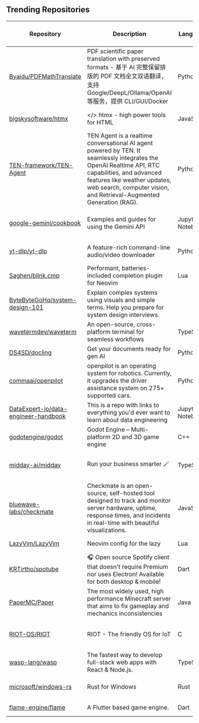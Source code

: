 ## Trending Repositories

| Repository | Description | Language | Stars | Forks | Built By | Current Period Stars |
|------------|-------------|----------|-------|-------|----------|---------------------|
| [Byaidu/PDFMathTranslate](https://github.com/Byaidu/PDFMathTranslate) | PDF scientific paper translation with preserved formats - 基于 AI 完整保留排版的 PDF 文档全文双语翻译，支持 Google/DeepL/Ollama/OpenAI 等服务，提供 CLI/GUI/Docker | Python | 7152 | 515 | [Byaidu](https://github.com/Byaidu), [reycn](https://github.com/reycn), [hellofinch](https://github.com/hellofinch), [Wybxc](https://github.com/Wybxc), [YadominJinta](https://github.com/YadominJinta) | 279 |
| [bigskysoftware/htmx](https://github.com/bigskysoftware/htmx) | </> htmx - high power tools for HTML | JavaScript | 39005 | 1317 | [1cg](https://github.com/1cg), [bencroker](https://github.com/bencroker), [benpate](https://github.com/benpate), [alexpetros](https://github.com/alexpetros), [Telroshan](https://github.com/Telroshan) | 26 |
| [TEN-framework/TEN-Agent](https://github.com/TEN-framework/TEN-Agent) | TEN Agent is a realtime conversational AI agent powered by TEN. It seamlessly integrates the OpenAI Realtime API, RTC capabilities, and advanced features like weather updates, web search, computer vision, and Retrieval-Augmented Generation (RAG). | Python | 2773 | 271 | [plutoless](https://github.com/plutoless), [wangyoucao577](https://github.com/wangyoucao577), [cyfyifanchen](https://github.com/cyfyifanchen), [tomasliu-agora](https://github.com/tomasliu-agora), [sunshinexcode](https://github.com/sunshinexcode) | 261 |
| [google-gemini/cookbook](https://github.com/google-gemini/cookbook) | Examples and guides for using the Gemini API | Jupyter Notebook | 6625 | 920 | [MarkDaoust](https://github.com/MarkDaoust), [markmcd](https://github.com/markmcd), [random-forests](https://github.com/random-forests), [shilpakancharla](https://github.com/shilpakancharla), [Giom-V](https://github.com/Giom-V) | 346 |
| [yt-dlp/yt-dlp](https://github.com/yt-dlp/yt-dlp) | A feature-rich command-line audio/video downloader | Python | 93033 | 7255 | [dstftw](https://github.com/dstftw), [phihag](https://github.com/phihag), [pukkandan](https://github.com/pukkandan), [remitamine](https://github.com/remitamine), [jaimeMF](https://github.com/jaimeMF) | 117 |
| [Saghen/blink.cmp](https://github.com/Saghen/blink.cmp) | Performant, batteries-included completion plugin for Neovim | Lua | 1835 | 104 | [Saghen](https://github.com/Saghen), [redxtech](https://github.com/redxtech), [lopi-py](https://github.com/lopi-py), [scottmckendry](https://github.com/scottmckendry), [stefanboca](https://github.com/stefanboca) | 143 |
| [ByteByteGoHq/system-design-101](https://github.com/ByteByteGoHq/system-design-101) | Explain complex systems using visuals and simple terms. Help you prepare for system design interviews. |  | 65604 | 6930 | [slam](https://github.com/slam), [LombardiDaniel](https://github.com/LombardiDaniel), [Stephanvs](https://github.com/Stephanvs), [alastairp](https://github.com/alastairp), [lucasberti](https://github.com/lucasberti) | 276 |
| [wavetermdev/waveterm](https://github.com/wavetermdev/waveterm) | An open-source, cross-platform terminal for seamless workflows | TypeScript | 6306 | 176 | [esimkowitz](https://github.com/esimkowitz), [sawka](https://github.com/sawka), [oneirocosm](https://github.com/oneirocosm) | 894 |
| [DS4SD/docling](https://github.com/DS4SD/docling) | Get your documents ready for gen AI | Python | 14699 | 741 | [dolfim-ibm](https://github.com/dolfim-ibm), [vagenas](https://github.com/vagenas), [cau-git](https://github.com/cau-git), [maxmnemonic](https://github.com/maxmnemonic) | 319 |
| [commaai/openpilot](https://github.com/commaai/openpilot) | openpilot is an operating system for robotics. Currently, it upgrades the driver assistance system on 275+ supported cars. | Python | 50765 | 9190 | [adeebshihadeh](https://github.com/adeebshihadeh), [sshane](https://github.com/sshane), [deanlee](https://github.com/deanlee), [pd0wm](https://github.com/pd0wm), [jnewb1](https://github.com/jnewb1) | 159 |
| [DataExpert-io/data-engineer-handbook](https://github.com/DataExpert-io/data-engineer-handbook) | This is a repo with links to everything you'd ever want to learn about data engineering | Jupyter Notebook | 23184 | 3959 | [EcZachly](https://github.com/EcZachly), [ry-v1](https://github.com/ry-v1), [Jade-Codes](https://github.com/Jade-Codes), [liyin2015](https://github.com/liyin2015), [Adesoji1](https://github.com/Adesoji1) | 61 |
| [godotengine/godot](https://github.com/godotengine/godot) | Godot Engine – Multi-platform 2D and 3D game engine | C++ | 91912 | 21325 | [akien-mga](https://github.com/akien-mga), [reduz](https://github.com/reduz), [Calinou](https://github.com/Calinou), [YuriSizov](https://github.com/YuriSizov), [bruvzg](https://github.com/bruvzg) | 40 |
| [midday-ai/midday](https://github.com/midday-ai/midday) | Run your business smarter 🪄 | TypeScript | 6170 | 574 | [pontusab](https://github.com/pontusab), [BharathxD](https://github.com/BharathxD), [federicoestevez](https://github.com/federicoestevez), [Ifunanyacollins](https://github.com/Ifunanyacollins), [YazidKurdi](https://github.com/YazidKurdi) | 7 |
| [bluewave-labs/checkmate](https://github.com/bluewave-labs/checkmate) | Checkmate is an open-source, self-hosted tool designed to track and monitor server hardware, uptime, response times, and incidents in real-time with beautiful visualizations. | JavaScript | 2398 | 133 | [ajhollid](https://github.com/ajhollid), [danielcj2](https://github.com/danielcj2), [MuhammadKhalilzadeh](https://github.com/MuhammadKhalilzadeh), [Skorpios604](https://github.com/Skorpios604), [renovate-bot](https://github.com/renovate-bot) | 120 |
| [LazyVim/LazyVim](https://github.com/LazyVim/LazyVim) | Neovim config for the lazy | Lua | 17951 | 1273 | [folke](https://github.com/folke), [dpetka2001](https://github.com/dpetka2001), [amaanq](https://github.com/amaanq), [rubiin](https://github.com/rubiin) | 27 |
| [KRTirtho/spotube](https://github.com/KRTirtho/spotube) | 🎧 Open source Spotify client that doesn't require Premium nor uses Electron! Available for both desktop & mobile! | Dart | 32378 | 1351 | [KRTirtho](https://github.com/KRTirtho), [karniv00l](https://github.com/karniv00l), [MerkomassDev](https://github.com/MerkomassDev), [Demizo](https://github.com/Demizo) | 61 |
| [PaperMC/Paper](https://github.com/PaperMC/Paper) | The most widely used, high performance Minecraft server that aims to fix gameplay and mechanics inconsistencies | Java | 10219 | 2354 | [aikar](https://github.com/aikar), [Machine-Maker](https://github.com/Machine-Maker), [md-5](https://github.com/md-5), [zachbr](https://github.com/zachbr), [electronicboy](https://github.com/electronicboy) | 98 |
| [RIOT-OS/RIOT](https://github.com/RIOT-OS/RIOT) | RIOT - The friendly OS for IoT | C | 5104 | 2007 | [miri64](https://github.com/miri64), [benpicco](https://github.com/benpicco), [aabadie](https://github.com/aabadie), [haukepetersen](https://github.com/haukepetersen), [kaspar030](https://github.com/kaspar030) | 18 |
| [wasp-lang/wasp](https://github.com/wasp-lang/wasp) | The fastest way to develop full-stack web apps with React & Node.js. | TypeScript | 14181 | 1207 | [Martinsos](https://github.com/Martinsos), [matijaSos](https://github.com/matijaSos), [infomiho](https://github.com/infomiho), [sodic](https://github.com/sodic), [vincanger](https://github.com/vincanger) | 23 |
| [microsoft/windows-rs](https://github.com/microsoft/windows-rs) | Rust for Windows | Rust | 10612 | 506 | [kennykerr](https://github.com/kennykerr), [rylev](https://github.com/rylev), [riverar](https://github.com/riverar), [MarijnS95](https://github.com/MarijnS95), [sivadeilra](https://github.com/sivadeilra) | 6 |
| [flame-engine/flame](https://github.com/flame-engine/flame) | A Flutter based game engine. | Dart | 9454 | 926 | [spydon](https://github.com/spydon), [luanpotter](https://github.com/luanpotter), [erickzanardo](https://github.com/erickzanardo), [st-pasha](https://github.com/st-pasha) | 5 |
